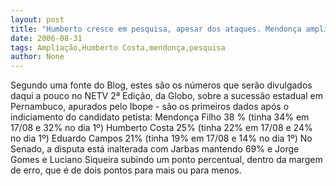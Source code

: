 ```yaml
---
layout: post
title: "Humberto cresce em pesquisa, apesar dos ataques. Mendonça amplia vantagem"
date: 2006-08-31
tags: Ampliação,Humberto Costa,mendonça,pesquisa
author: None
---
```

Segundo uma fonte do Blog, estes são os números que serão divulgados daqui a pouco no NETV 2ª Edição, da Globo, sobre a sucessão estadual em Pernambuco, apurados pelo Ibope - são os primeiros dados após o indiciamento do candidato petista:
Mendonça Filho 38 % (tinha 34% em 17/08 e 32% no dia 1º)
Humberto Costa 25% (tinha 22% em 17/08 e 24% no dia 1º)
Eduardo Campos&nbsp;21% (tinha 19% em 17/08 e 14% no dia 1º)
No Senado, a disputa está inalterada com Jarbas mantendo 69% e Jorge Gomes e Luciano Siqueira subindo um ponto percentual, dentro da margem de erro, que é de dois pontos para mais ou para menos. 